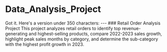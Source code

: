 # Data_Analysis_Project
Got it. Here's a version under 350 characters:  ---  ### Retail Order Analysis Project  This project analyzes retail orders to identify top revenue-generating and highest-selling products, compare 2022-2023 sales growth, highlight peak sales months by category, and determine the sub-category with the highest profit growth in 2023. 
